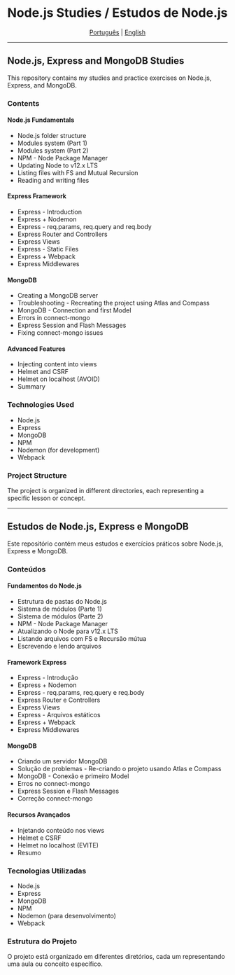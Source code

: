 # Node.js Studies / Estudos de Node.js

<div align="center">
  <a href="#portuguese">Português</a> |
  <a href="#english">English</a>
</div>

---

<div id="english">

## Node.js, Express and MongoDB Studies

This repository contains my studies and practice exercises on Node.js, Express, and MongoDB.

### Contents

#### Node.js Fundamentals

- Node.js folder structure
- Modules system (Part 1)
- Modules system (Part 2)
- NPM - Node Package Manager
- Updating Node to v12.x LTS
- Listing files with FS and Mutual Recursion
- Reading and writing files

#### Express Framework

- Express - Introduction
- Express + Nodemon
- Express - req.params, req.query and req.body
- Express Router and Controllers
- Express Views
- Express - Static Files
- Express + Webpack
- Express Middlewares

#### MongoDB

- Creating a MongoDB server
- Troubleshooting - Recreating the project using Atlas and Compass
- MongoDB - Connection and first Model
- Errors in connect-mongo
- Express Session and Flash Messages
- Fixing connect-mongo issues

#### Advanced Features

- Injecting content into views
- Helmet and CSRF
- Helmet on localhost (AVOID)
- Summary

### Technologies Used

- Node.js
- Express
- MongoDB
- NPM
- Nodemon (for development)
- Webpack

### Project Structure

The project is organized in different directories, each representing a specific lesson or concept.

</div>

---

<div id="portuguese">

## Estudos de Node.js, Express e MongoDB

Este repositório contém meus estudos e exercícios práticos sobre Node.js, Express e MongoDB.

### Conteúdos

#### Fundamentos do Node.js

- Estrutura de pastas do Node.js
- Sistema de módulos (Parte 1)
- Sistema de módulos (Parte 2)
- NPM - Node Package Manager
- Atualizando o Node para v12.x LTS
- Listando arquivos com FS e Recursão mútua
- Escrevendo e lendo arquivos

#### Framework Express

- Express - Introdução
- Express + Nodemon
- Express - req.params, req.query e req.body
- Express Router e Controllers
- Express Views
- Express - Arquivos estáticos
- Express + Webpack
- Express Middlewares

#### MongoDB

- Criando um servidor MongoDB
- Solução de problemas - Re-criando o projeto usando Atlas e Compass
- MongoDB - Conexão e primeiro Model
- Erros no connect-mongo
- Express Session e Flash Messages
- Correção connect-mongo

#### Recursos Avançados

- Injetando conteúdo nos views
- Helmet e CSRF
- Helmet no localhost (EVITE)
- Resumo

### Tecnologias Utilizadas

- Node.js
- Express
- MongoDB
- NPM
- Nodemon (para desenvolvimento)
- Webpack

### Estrutura do Projeto

O projeto está organizado em diferentes diretórios, cada um representando uma aula ou conceito específico.

</div>
